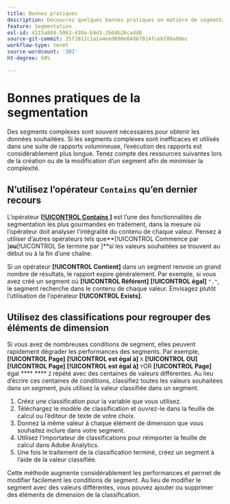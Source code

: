 ```yaml
---
title: Bonnes pratiques
description: Découvrez quelques bonnes pratiques en matière de segmentation.
feature: Segmentation
exl-id: 4115a804-5063-430a-b9d3-2b64b26ca4d8
source-git-commit: 35f2812c1a1a4eed090e04d67014fcebf88a80ec
workflow-type: tm+mt
source-wordcount: '303'
ht-degree: 60%

---
```


# Bonnes pratiques de la segmentation

Des segments complexes sont souvent nécessaires pour obtenir les données souhaitées. Si les segments complexes sont inefficaces et utilisés dans une suite de rapports volumineuse, l’exécution des rapports est considérablement plus longue. Tenez compte des ressources suivantes lors de la création ou de la modification d’un segment afin de minimiser la complexité.

## N’utilisez l’opérateur `Contains` qu’en dernier recours

L’opérateur [**[!UICONTROL Contains ]**](/help/components/segmentation/seg-reference/seg-operators.md) est l’une des fonctionnalités de segmentation les plus gourmandes en traitement, dans la mesure où l’opérateur doit analyser l’intégralité du contenu de chaque valeur. Pensez à utiliser d’autres opérateurs tels que**[!UICONTROL  Commence par ]**ou**[!UICONTROL  Se termine par ]**si les valeurs souhaitées se trouvent au début ou à la fin d’une chaîne.

Si un opérateur **[!UICONTROL Contient]** dans un segment renvoie un grand nombre de résultats, le rapport expire généralement. Par exemple, si vous avez créé un segment où **[!UICONTROL Référent]** **[!UICONTROL égal]** `"."`, le segment recherche dans le contenu de chaque valeur. Envisagez plutôt l’utilisation de l’opérateur **[!UICONTROL Exists]**.

## Utilisez des classifications pour regrouper des éléments de dimension

Si vous avez de nombreuses conditions de segment, elles peuvent rapidement dégrader les performances des segments. Par exemple, **[!UICONTROL Page]** **[!UICONTROL est égal à]** `X` **[!UICONTROL OU]** **[!UICONTROL Page]** **[!UICONTROL est égal à]** `Y`OR **[!UICONTROL Page]**&#x200B;égal **** **** `Z` répété avec des centaines de valeurs différentes. Au lieu d’écrire ces centaines de conditions, classifiez toutes les valeurs souhaitées dans un segment, puis utilisez la valeur classifiée dans un segment.

1. Créez une classification pour la variable que vous utilisez.
2. Téléchargez le modèle de classification et ouvrez-le dans la feuille de calcul ou l’éditeur de texte de votre choix.
3. Donnez la même valeur à chaque élément de dimension que vous souhaitez inclure dans votre segment.
4. Utilisez l’importateur de classifications pour réimporter la feuille de calcul dans Adobe Analytics.
5. Une fois le traitement de la classification terminé, créez un segment à l’aide de la valeur classifiée.

Cette méthode augmente considérablement les performances et permet de modifier facilement les conditions de segment. Au lieu de modifier le segment avec des valeurs différentes, vous pouvez ajouter ou supprimer des éléments de dimension de la classification.

